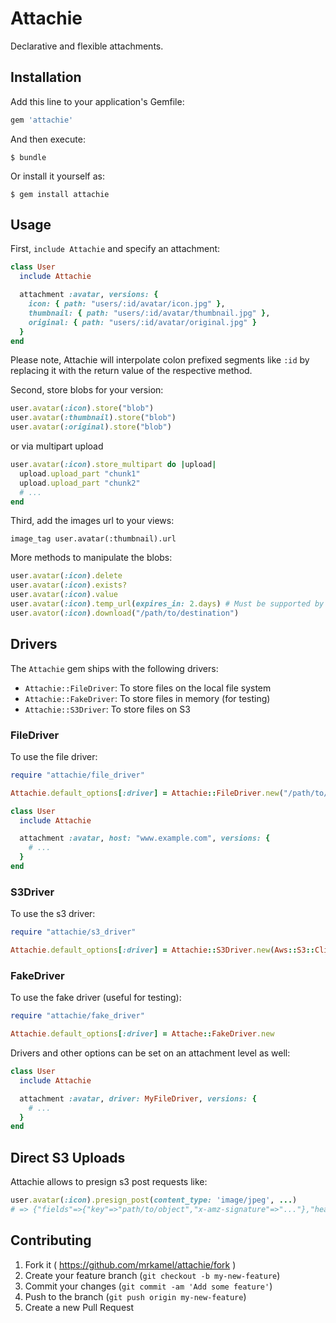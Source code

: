 # Attachie

Declarative and flexible attachments.

## Installation

Add this line to your application's Gemfile:

```ruby
gem 'attachie'
```

And then execute:

    $ bundle

Or install it yourself as:

    $ gem install attachie

## Usage

First, `include Attachie` and specify an attachment:

```ruby
class User
  include Attachie

  attachment :avatar, versions: {
    icon: { path: "users/:id/avatar/icon.jpg" },
    thumbnail: { path: "users/:id/avatar/thumbnail.jpg" },
    original: { path: "users/:id/avatar/original.jpg" }
  }
end
```

Please note, Attachie will interpolate colon prefixed segments like `:id` by
replacing it with the return value of the respective method.

Second, store blobs for your version:

```ruby
user.avatar(:icon).store("blob")
user.avatar(:thumbnail).store("blob")
user.avatar(:original).store("blob")
```

or via multipart upload

```ruby
user.avatar(:icon).store_multipart do |upload|
  upload.upload_part "chunk1"
  upload.upload_part "chunk2"
  # ...
end
```

Third, add the images url to your views:

```
image_tag user.avatar(:thumbnail).url
```

More methods to manipulate the blobs:

```ruby
user.avatar(:icon).delete
user.avatar(:icon).exists?
user.avatar(:icon).value
user.avatar(:icon).temp_url(expires_in: 2.days) # Must be supported by the driver
user.avator(:icon).download("/path/to/destination")
```

## Drivers

The `Attachie` gem ships with the following drivers:

* `Attachie::FileDriver`: To store files on the local file system
* `Attachie::FakeDriver`: To store files in memory (for testing)
* `Attachie::S3Driver`: To store files on S3

### FileDriver

To use the file driver:

```ruby
require "attachie/file_driver"

Attachie.default_options[:driver] = Attachie::FileDriver.new("/path/to/attachments")

class User
  include Attachie

  attachment :avatar, host: "www.example.com", versions: {
    # ...
  }
end
```

### S3Driver

To use the s3 driver:

```ruby
require "attachie/s3_driver"

Attachie.default_options[:driver] = Attachie::S3Driver.new(Aws::S3::Client.new('...'))
```

### FakeDriver

To use the fake driver (useful for testing):

```ruby
require "attachie/fake_driver"

Attachie.default_options[:driver] = Attache::FakeDriver.new
```

Drivers and other options can be set on an attachment level as well:

```ruby
class User
  include Attachie

  attachment :avatar, driver: MyFileDriver, versions: {
    # ...
  }
end
```

## Direct S3 Uploads

Attachie allows to presign s3 post requests like:

```ruby
user.avatar(:icon).presign_post(content_type: 'image/jpeg', ...)
# => {"fields"=>{"key"=>"path/to/object","x-amz-signature"=>"..."},"headers":{},"method"=>"post","url"=>"..."}
```

## Contributing

1. Fork it ( https://github.com/mrkamel/attachie/fork )
2. Create your feature branch (`git checkout -b my-new-feature`)
3. Commit your changes (`git commit -am 'Add some feature'`)
4. Push to the branch (`git push origin my-new-feature`)
5. Create a new Pull Request

